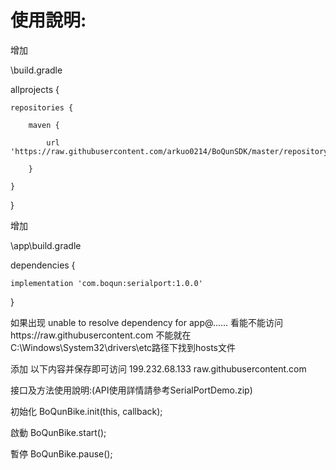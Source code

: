 # 使用說明:

增加

\build.gradle

allprojects {

    repositories {
    
        maven {
        
            url 'https://raw.githubusercontent.com/arkuo0214/BoQunSDK/master/repository'
            
        }
        
    }
    
}

增加

\app\build.gradle

dependencies {

    implementation 'com.boqun:serialport:1.0.0'
    
}

如果出现 unable to resolve dependency for app@......
看能不能访问https://raw.githubusercontent.com
不能就在C:\Windows\System32\drivers\etc路径下找到hosts文件

添加 以下内容并保存即可访问
199.232.68.133 raw.githubusercontent.com



接口及方法使用說明:(API使用詳情請參考SerialPortDemo.zip)

初始化
BoQunBike.init(this, callback);

啟動
BoQunBike.start();

暫停
BoQunBike.pause();

